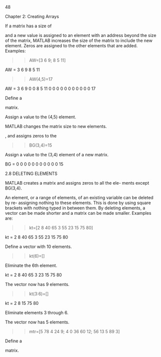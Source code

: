 48

Chapter 2: Creating Arrays

If a matrix has a size of

 and a new value is assigned to an element
with an address beyond the size of the matrix, MATLAB increases the size of
the matrix to include the new element. Zeros are assigned to the other elements
that are added. Examples:

>> AW=[3 6 9; 8 5 11]

AW =
     3     6     9
     8     5    11

>> AW(4,5)=17

AW =
    3    6    9    0    0
    8    5   11    0    0
    0    0    0    0    0
    0    0    0    0   17

Define a

 matrix.

Assign a value to the (4,5) element.

MATLAB changes the matrix size
to
new elements.

, and assigns zeros to the

>> BG(3,4)=15

Assign a value to the (3,4) element of a new matrix.

BG =
    0    0    0    0
    0    0    0    0
    0    0    0   15
>>

2.8 DELETING ELEMENTS

MATLAB creates a
 matrix
and  assigns  zeros  to  all  the  ele-
ments except BG(3,4).

An element, or a range of elements, of an existing variable can be deleted by re-
assigning nothing to these elements. This is done by using square brackets with
nothing  typed  in  between  them.  By  deleting  elements,  a  vector  can  be  made
shorter and a matrix can be made smaller. Examples are:

>> kt=[2 8 40 65 3 55 23 15 75 80]

kt =
    2    8   40   65    3   55   23   15   75   80

Define a vector
with 10 elements.

>> kt(6)=[]

Eliminate the 6th element.

kt =
    2   8  40  65   3  23  15  75  80

The vector now
has 9 elements.

>> kt(3:6)=[]

kt =
    2    8   15   75   80

Eliminate elements 3 through 6.

The vector now has 5 elements.

>> mtr=[5 78 4 24 9; 4 0 36 60 12; 56 13 5 89 3]

Define a

 matrix.

